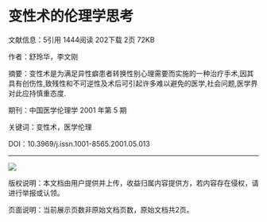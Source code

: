 # 变性术的伦理学思考

文献信息：5引用 1444阅读 202下载 2页 72KB

作者：舒玲华，李文刚

摘要：变性术是为满足异性癖患者转换性别心理需要而实施的一种治疗手术,因其具有创伤性,致残性和不可逆性及术后可引起许多难以避免的医学,社会问题,医学界对此应持慎重态度.

期刊：中国医学伦理学 2001 年第 5 期

关键词：变性术，医学伦理

DOI：10.3969/j.issn.1001-8565.2001.05.013

---

![](https://himg.bdimg.com/sys/portraitn/item/public.1.45bad6a8.1fpfHG1o0_bWjViInBekjA)

版权说明：本文档由用户提供并上传，收益归属内容提供方，若内容存在侵权，请进行举报或认领。

页面说明：当前展示页数非原始文档页数，原始文档共2页。